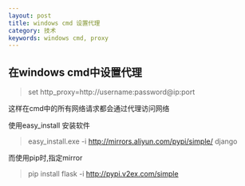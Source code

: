 ```yaml
---
layout: post
title: windows cmd 设置代理
category: 技术 
keywords: windows cmd, proxy
---
```


## 在windows cmd中设置代理
>set http_proxy=http://username:password@ip:port

这样在cmd中的所有网络请求都会通过代理访问网络

使用easy_install 安装软件
>easy_install.exe -i http://mirrors.aliyun.com/pypi/simple/ django

而使用pip时,指定mirror
>pip install flask -i http://pypi.v2ex.com/simple